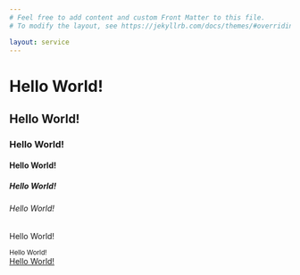 ```yaml
---
# Feel free to add content and custom Front Matter to this file.
# To modify the layout, see https://jekyllrb.com/docs/themes/#overriding-theme-defaults

layout: service
---
```


<h1>Hello World!</h1>
<h2>Hello World!</h2>
<h3>Hello World!</h3>
<h4>Hello World!</h4>
<h5>Hello World!</h5>
<h6>Hello World!</h6>
<p>Hello World!</p>
<small>Hello World!</small>
<br>
<a href="#">Hello World!</a>
